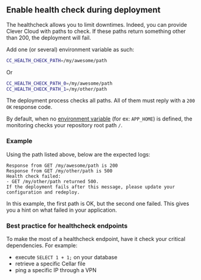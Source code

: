 ## Enable health check during deployment

The healthcheck allows you to limit downtimes. Indeed, you can provide Clever Cloud with paths to check. If these paths return something other than 200, the deployment will fail.

Add one (or several) environment variable as such:

```bash
CC_HEALTH_CHECK_PATH=/my/awesome/path
```

Or

```bash
CC_HEALTH_CHECK_PATH_0=/my/awesome/path
CC_HEALTH_CHECK_PATH_1=/my/other/path
```

The deployment process checks all paths. All of them must reply with a `200 OK` response code.

By default, when no [environment variable](/doc/reference/reference-environment-variables) (for ex: `APP_HOME`) is defined, the monitoring checks your repository root path `/`.

### Example

Using the path listed above, below are the expected logs:

```text
Response from GET /my/awesome/path is 200
Response from GET /my/other/path is 500
Health check failed:
- GET /my/other/path returned 500.
If the deployment fails after this message, please update your configuration and redeploy.
```

In this example, the first path is OK, but the second one failed. This gives you a hint on what failed in your application.

### Best practice for healthcheck endpoints

To make the most of a healthcheck endpoint, have it check your critical dependencies. For example:

- execute `SELECT 1 + 1;` on your database
- retrieve a specific Cellar file
- ping a specific IP through a VPN
